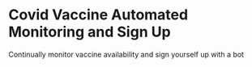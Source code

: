 # Covid Vaccine Automated Monitoring and Sign Up
Continually monitor vaccine availability and sign yourself up with a bot
